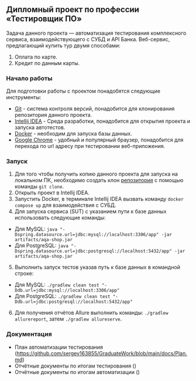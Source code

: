 ## Дипломный проект по профессии «Тестировщик ПО»

Задача данного проекта — автоматизация тестирования комплексного сервиса, взаимодействующего с СУБД и API Банка.
Веб-сервис, предлагающий купить тур двумя способами:

1. Оплата по карте.
2. Кредит по данным карты.


### Начало работы

Для подготовки работы с проектом понадобятся следующие инструменты:
* [Git](https://git-scm.com/downloads) - система контроля версий, понадобится для клонирования репозитория данного проекта.
* [Intellij IDEA](https://www.jetbrains.com/ru-ru/idea/) - Среда разработки, понадобится для открытия проекта и запуска автотестов.
* [Docker](https://www.docker.com/) - необходим для запуска базы данных.
* [Google Chrome](https://www.google.com/intl/ru_ru/chrome/) - удобный и популярный браузер, понадобится для перехода по url адресу при тестировании веб-приложения.

### Запуск

1. Для того чтобы получить копию данного проекта для запуска на локальном ПК, необходимо создать клон [репозитория]([https://github.com/sergey163855/GraduateWork]) с помощью команды `git clone`.
2. Открыть проект в Intellij IDEA.
3. Запустить Docker, в терминале Intellij IDEA вызвать команду `docker compose up` для взаимодействия с СУБД.
4. Для запуска сервиса (SUT) с указанием пути к базе данных использовать следующие команды:
* Для MySQL: `java "-Dspring.datasource.url=jdbc:mysql://localhost:3306/app" -jar artifacts/aqa-shop.jar`
* Для PostgreSQL: `java "-Dspring.datasource.url=jdbc:postgresql://localhost:5432/app" -jar artifacts/aqa-shop.jar`
5. Выполнить запуск тестов указав путь к базе данных в командной строке:
* Для MySQL: `./gradlew clean test "-Ddb.url=jdbc:mysql://localhost:3306/app"`
* Для PostgreSQL: `./gradlew clean test "-Ddb.url=jdbc:postgresql://localhost:5432/app"`
6. Для получения отчётов Allure выполнить команды: `./gradlew allurereport`, затем `./gradlew allureserve`.
### Документация

* План автоматизации тестирования (https://github.com/sergey163855/GraduateWork/blob/main/docs/Plan.md)
* Отчётные документы по итогам тестирования ()
* Отчётные документы по итогам автоматизации ()
